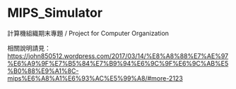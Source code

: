 # MIPS_Simulator
計算機組織期末專題 / Project for Computer Organization


相關說明請見：https://john850512.wordpress.com/2017/03/14/%E8%A8%88%E7%AE%97%E6%A9%9F%E7%B5%84%E7%B9%94%E6%9C%9F%E6%9C%AB%E5%B0%88%E9%A1%8C-mips%E6%A8%A1%E6%93%AC%E5%99%A8/#more-2123
